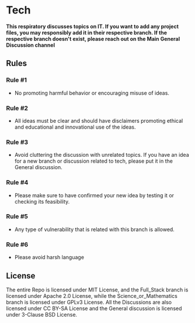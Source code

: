 # Tech
**This respiratory discusses topics on IT. If you want to add any project files, you may responsibly add it in their respective branch. If the respective branch doesn't exist, please reach out on the Main General Discussion channel**
## Rules
### Rule #1
 - No promoting harmful behavior or encouraging misuse of ideas.
### Rule #2
 - All ideas must be clear and should have disclaimers promoting ethical and educational and innovational use of the ideas.
### Rule #3
 - Avoid cluttering the discussion with unrelated topics. If you have an idea for a new branch or discussion related to tech, please put it in the General discussion.
### Rule #4
 - Please make sure to have confirmed your new idea by testing it or checking its feasibility.
### Rule #5
 - Any type of vulnerability that is related with this branch is allowed.
### Rule #6
 - Please avoid harsh language
## License
The entire Repo is licensed under MIT License, and the Full_Stack branch is licensed under Apache 2.0 License, while the Science_or_Mathematics branch is licensed under GPLv3 License. All the Discussions are also licensed under CC BY-SA License and the General discussion is licensed under 3-Clause BSD License.


